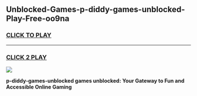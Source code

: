 
## Unblocked-Games-p-diddy-games-unblocked-Play-Free-oo9na
<h3>
<a href="https://premium76.site?title=p-diddy-games-unblocked&ref=21A">CLICK TO PLAY</a></h3>
<hr>

<h3>
<a href="https://premium76.site?title=p-diddy-games-unblocked&ref=21A">CLICK 2 PLAY</a>
  
</h3>

<a href="https://premium76.site?title=p-diddy-games-unblocked&ref=21A"><img src="https://clearcache.store/games.png"></a>


**p-diddy-games-unblocked games unblocked: Your Gateway to Fun and Accessible Online Gaming**
